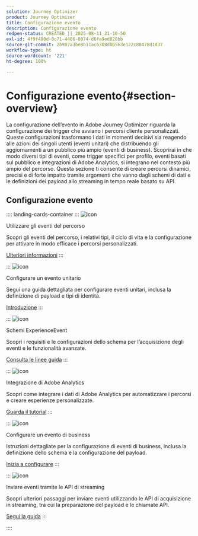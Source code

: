 ```yaml
---
solution: Journey Optimizer
product: Journey Optimizer
title: Configurazione evento
description: Configurazione evento
redpen-status: CREATED_||_2025-08-11_21-10-50
exl-id: 4f9f480d-8c71-4486-8074-d6fa9ed828bb
source-git-commit: 2b907a3be8b11ac6308d0b563e122c88478d1d37
workflow-type: ht
source-wordcount: '221'
ht-degree: 100%

---
```


# Configurazione evento{#section-overview}

La configurazione dell’evento in Adobe Journey Optimizer riguarda la configurazione dei trigger che avviano i percorsi cliente personalizzati. Queste configurazioni trasformano i dati in momenti decisivi sia reagendo alle azioni dei singoli utenti (eventi unitari) che distribuendo gli aggiornamenti a un pubblico più ampio (eventi di business). Scoprirai in che modo diversi tipi di eventi, come trigger specifici per profilo, eventi basati sul pubblico e integrazioni di Adobe Analytics, si integrano nel contesto più ampio del percorso. Questa sezione ti consente di creare percorsi dinamici, precisi e di forte impatto tramite argomenti che vanno dagli schemi di dati e le definizioni dei payload allo streaming in tempo reale basato su API.

## Configurazione evento

:::: landing-cards-container
:::
![icon](https://cdn.experienceleague.adobe.com/icons/book.svg?lang=it)

Utilizzare gli eventi del percorso

Scopri gli eventi del percorso, i relativi tipi, il ciclo di vita e la configurazione per attivare in modo efficace i percorsi personalizzati.

[Ulteriori informazioni](../using/event/about-events.md)
:::

:::
![icon](https://cdn.experienceleague.adobe.com/icons/circle-play.svg?lang=it)

Configurare un evento unitario

Segui una guida dettagliata per configurare eventi unitari, inclusa la definizione di payload e tipi di identità.

[Introduzione](../using/event/about-creating.md)
:::

:::
![icon](https://cdn.experienceleague.adobe.com/icons/code-branch.svg?lang=it)

Schemi ExperienceEvent

Scopri i requisiti e le configurazioni dello schema per l’acquisizione degli eventi e le funzionalità avanzate.

[Consulta le linee guida](../using/event/experience-event-schema.md)
:::

:::
![icon](https://cdn.experienceleague.adobe.com/icons/chart-line.svg)

Integrazione di Adobe Analytics

Scopri come integrare i dati di Adobe Analytics per automatizzare i percorsi e creare esperienze personalizzate.

[Guarda il tutorial](../using/event/about-analytics.md)
:::

:::
![icon](https://cdn.experienceleague.adobe.com/icons/list-check.svg?lang=it)

Configurare un evento di business

Istruzioni dettagliate per la configurazione di eventi di business, inclusa la definizione dello schema e la configurazione del payload.

[Inizia a configurare](../using/event/about-creating-business.md)
:::

:::
![icon](https://cdn.experienceleague.adobe.com/icons/gear.svg?lang=it)

Inviare eventi tramite le API di streaming

Scopri ulteriori passaggi per inviare eventi utilizzando le API di acquisizione in streaming, tra cui la preparazione del payload e le chiamate API.

[Segui la guida](../using/event/additional-steps-to-send-events-to-journey.md)
:::

::::
